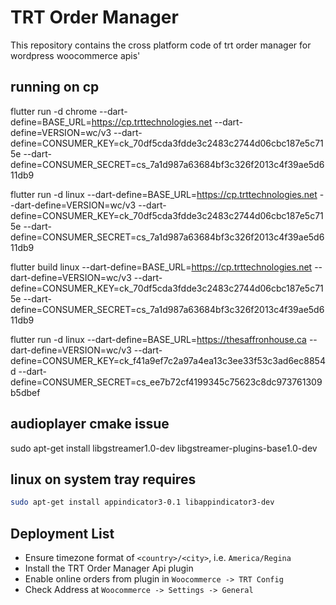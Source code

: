 # TRT Order Manager

This repository contains the cross platform code of trt order manager for wordpress woocommerce apis'

## running on cp

flutter run -d chrome --dart-define=BASE_URL=https://cp.trttechnologies.net --dart-define=VERSION=wc/v3 --dart-define=CONSUMER_KEY=ck_70df5cda3fdde3c2483c2744d06cbc187e5c715e --dart-define=CONSUMER_SECRET=cs_7a1d987a63684bf3c326f2013c4f39ae5d611db9

flutter run -d linux --dart-define=BASE_URL=https://cp.trttechnologies.net --dart-define=VERSION=wc/v3 --dart-define=CONSUMER_KEY=ck_70df5cda3fdde3c2483c2744d06cbc187e5c715e --dart-define=CONSUMER_SECRET=cs_7a1d987a63684bf3c326f2013c4f39ae5d611db9

flutter build linux --dart-define=BASE_URL=https://cp.trttechnologies.net --dart-define=VERSION=wc/v3 --dart-define=CONSUMER_KEY=ck_70df5cda3fdde3c2483c2744d06cbc187e5c715e --dart-define=CONSUMER_SECRET=cs_7a1d987a63684bf3c326f2013c4f39ae5d611db9

flutter run -d linux --dart-define=BASE_URL=https://thesaffronhouse.ca --dart-define=VERSION=wc/v3 --dart-define=CONSUMER_KEY=ck_f41a9ef7c2a97a4ea13c3ee33f53c3ad6ec8854d --dart-define=CONSUMER_SECRET=cs_ee7b72cf4199345c75623c8dc973761309b5dbef

## audioplayer cmake issue

sudo apt-get install libgstreamer1.0-dev libgstreamer-plugins-base1.0-dev

## linux on system tray requires

```sh
sudo apt-get install appindicator3-0.1 libappindicator3-dev
```

## Deployment List

-   Ensure timezone format of `<country>/<city>`, i.e. `America/Regina`
-   Install the TRT Order Manager Api plugin
-   Enable online orders from plugin in `Woocommerce -> TRT Config`
-   Check Address at `Woocommerce -> Settings -> General`
